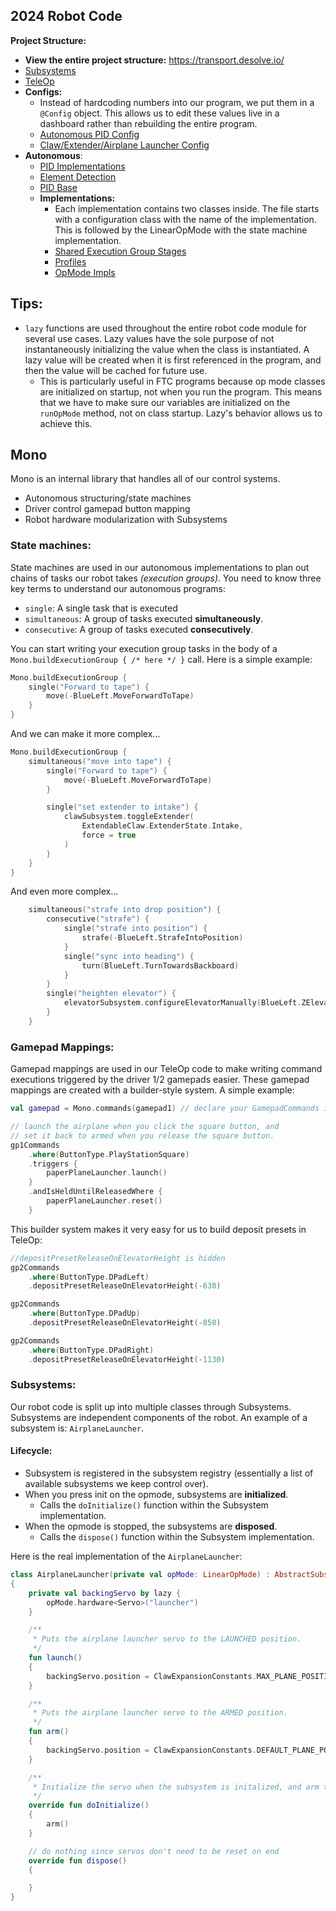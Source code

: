 ## 2024 Robot Code
**Project Structure:**
- **__View the entire project structure:__** https://transport.desolve.io/
- [Subsystems](https://github.com/rdhsrobotics/ftc-rc-2024/tree/master/TeamCode/src/main/java/org/riverdell/robotics/xdk/opmodes/subsystem)
- [TeleOp](https://github.com/rdhsrobotics/ftc-rc-2024/blob/master/TeamCode/src/main/java/org/riverdell/robotics/xdk/opmodes/AbstractTeleOp.kt)
- **Configs:**
  - Instead of hardcoding numbers into our program, we put them in a `@Config` object. This allows us to edit these values live in a dashboard rather than rebuilding the entire program.
  - [Autonomous PID Config](https://github.com/rdhsrobotics/ftc-rc-2024/blob/master/TeamCode/src/main/java/org/robotics/robotics/xdk/asd/autonomous/utilities/AutoPipelineUtilities.kt)
  - [Claw/Extender/Airplane Launcher Config](https://github.com/rdhsrobotics/ftc-rc-2024/blob/master/TeamCode/src/main/java/org/robotics/robotics/xdk/asd/subsystem/claw/ClawExpansionConstants.kt)
- **Autonomous**:
  - [PID Implementations](https://github.com/rdhsrobotics/ftc-rc-2024/blob/master/TeamCode/src/main/java/org/riverdell/robotics/xdk/opmodes/autonomous/AbstractAutoPipeline.kt#L188)
  - [Element Detection](https://github.com/rdhsrobotics/ftc-rc-2024/blob/master/TeamCode/src/main/java/org/riverdell/robotics/xdk/opmodes/autonomous/detection/elements/GameElementDetection.java)
  - [PID Base](https://github.com/rdhsrobotics/ftc-rc-2024/blob/master/TeamCode/src/main/java/org/riverdell/robotics/xdk/opmodes/autonomous/controlsystem/PIDController.kt)
  - **Implementations:**
    - Each implementation contains two classes inside. The file starts with a configuration class with the name of the implementation. This is followed by the LinearOpMode with the state machine implementation.
    - [Shared Execution Group Stages](https://github.com/rdhsrobotics/ftc-rc-2024/blob/master/TeamCode/src/main/java/org/robotics/robotics/xdk/teamcode/autonomous/shared/EGroupGlobal.kt)
    - [Profiles](https://github.com/rdhsrobotics/ftc-rc-2024/blob/master/TeamCode/src/main/java/org/robotics/robotics/xdk/teamcode/autonomous/profiles/AutonomousProfile.kt)
    - [OpMode Impls](https://github.com/rdhsrobotics/ftc-rc-2024/blob/master/TeamCode/src/main/java/org/robotics/robotics/xdk/teamcode/autonomous/AutoPipelineImpls.kt)

## Tips:
- `lazy` functions are used throughout the entire robot code module for several use cases. Lazy values have the sole purpose of not instantaneously initializing the value when the class is instantiated. A lazy value will be created when it is first referenced in the program, and then the value will be cached for future use.
  - This is particularly useful in FTC programs because op mode classes are initialized on startup, not when you run the program. This means that we have to make sure our variables are initialized on the `runOpMode` method, not on class startup. Lazy's behavior allows us to achieve this.

## Mono
Mono is an internal library that handles all of our control systems.
- Autonomous structuring/state machines
- Driver control gamepad button mapping
- Robot hardware modularization with Subsystems

### State machines:
State machines are used in our autonomous implementations to plan out chains of tasks our robot takes *(execution groups)*. You need to know three key terms to understand our autonomous programs:
- `single`: A single task that is executed
- `simultaneous`: A group of tasks executed **simultaneously**.
- `consecutive`: A group of tasks executed **consecutively**.

You can start writing your execution group tasks in the body of a `Mono.buildExecutionGroup { /* here */ }` call. Here is a simple example:
```kotlin
Mono.buildExecutionGroup {
    single("Forward to tape") {
        move(-BlueLeft.MoveForwardToTape)
    }
}
```

And we can make it more complex...
```kotlin
Mono.buildExecutionGroup {
    simultaneous("move into tape") {
        single("Forward to tape") {
            move(-BlueLeft.MoveForwardToTape)
        }

        single("set extender to intake") {
            clawSubsystem.toggleExtender(
                ExtendableClaw.ExtenderState.Intake,
                force = true
            )
        }
    }
}
```

And even more complex...
```kotlin
    simultaneous("strafe into drop position") {
        consecutive("strafe") {
            single("strafe into position") {
                strafe(-BlueLeft.StrafeIntoPosition)
            }
            single("sync into heading") {
                turn(BlueLeft.TurnTowardsBackboard)
            }
        }
        single("heighten elevator") {
            elevatorSubsystem.configureElevatorManually(BlueLeft.ZElevatorDropExpectedHeight)
        }
    }
```

### Gamepad Mappings:
Gamepad mappings are used in our TeleOp code to make writing command executions triggered by the driver 1/2 gamepads easier. These gamepad mappings are created with a builder-style system. A simple example:
```kotlin
val gamepad = Mono.commands(gamepad1) // declare your GamepadCommands instance

// launch the airplane when you click the square button, and
// set it back to armed when you release the square button.
gp1Commands
    .where(ButtonType.PlayStationSquare)
    .triggers {
        paperPlaneLauncher.launch()
    }
    .andIsHeldUntilReleasedWhere {
        paperPlaneLauncher.reset()
    }
```

This builder system makes it very easy for us to build deposit presets in TeleOp:
```kotlin
//depositPresetReleaseOnElevatorHeight is hidden
gp2Commands
    .where(ButtonType.DPadLeft)
    .depositPresetReleaseOnElevatorHeight(-630)

gp2Commands
    .where(ButtonType.DPadUp)
    .depositPresetReleaseOnElevatorHeight(-850)

gp2Commands
    .where(ButtonType.DPadRight)
    .depositPresetReleaseOnElevatorHeight(-1130)
```

### Subsystems:
Our robot code is split up into multiple classes through Subsystems. Subsystems are independent components of the robot. An example of a subsystem is: `AirplaneLauncher`.

#### Lifecycle:
- Subsystem is registered in the subsystem registry (essentially a list of available subsystems we keep control over).
- When you press init on the opmode, subsystems are **initialized**.
  - Calls the `doInitialize()` function within the Subsystem implementation.
- When the opmode is stopped, the subsystems are **disposed**.
  - Calls the `dispose()` function within the Subsystem implementation.

Here is the real implementation of the `AirplaneLauncher`:
```kotlin
class AirplaneLauncher(private val opMode: LinearOpMode) : AbstractSubsystem()
{
    private val backingServo by lazy {
        opMode.hardware<Servo>("launcher")
    }

    /**
     * Puts the airplane launcher servo to the LAUNCHED position.
     */
    fun launch()
    {
        backingServo.position = ClawExpansionConstants.MAX_PLANE_POSITION
    }

    /**
     * Puts the airplane launcher servo to the ARMED position.
     */
    fun arm()
    {
        backingServo.position = ClawExpansionConstants.DEFAULT_PLANE_POSITION
    }

    /**
     * Initialize the servo when the subsystem is initalized, and arm the airplane launcher.
     */
    override fun doInitialize()
    {
        arm()
    }

    // do nothing since servos don't need to be reset on end
    override fun dispose()
    {

    }
}
```



